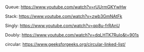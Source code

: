 Queue:
https://www.youtube.com/watch?v=rUUrmGKYwHw

Stack: 
https://www.youtube.com/watch?v=zwb3GmNAtFk

Singly:
https://www.youtube.com/watch?v=qp8u-frRAnU

Doubly:
https://www.youtube.com/watch?v=dqLHTK7RuIo&t=901s

circular:
https://www.geeksforgeeks.org/circular-linked-list/